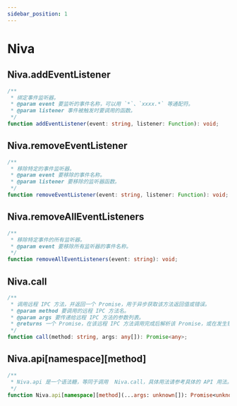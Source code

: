 ```yaml
---
sidebar_position: 1
---
```

# Niva

## Niva.addEventListener
```ts
/**
 * 绑定事件监听器。
 * @param event 要监听的事件名称，可以用 `*`、`xxxx.*` 等通配符。
 * @param listener 事件被触发时要调用的函数。
 */
function addEventListener(event: string, listener: Function): void;
```

## Niva.removeEventListener
```ts
/**
 * 移除特定的事件监听器。
 * @param event 要移除的事件名称。
 * @param listener 要移除的监听器函数。
 */
function removeEventListener(event: string, listener: Function): void;
```

## Niva.removeAllEventListeners
```ts
/**
 * 移除特定事件的所有监听器。
 * @param event 要移除所有监听器的事件名称。
 */
function removeAllEventListeners(event: string): void;
```

## Niva.call
```ts
/**
 * 调用远程 IPC 方法，并返回一个 Promise，用于异步获取该方法返回值或错误。
 * @param method 要调用的远程 IPC 方法名。
 * @param args 要传递给远程 IPC 方法的参数列表。
 * @returns 一个 Promise，在该远程 IPC 方法调用完成后解析该 Promise，或在发生错误时拒绝该 Promise。成功时返回调用方法的返回值，失败时返回一个包含错误信息的对象。
 */
function call(method: string, args: any[]): Promise<any>;
```

## Niva.api[namespace][method]
```ts
/**
 * Niva.api 是一个语法糖，等同于调用  Niva.call，具体用法请参考具体的 API 用法。
 */
function Niva.api[namespace][method](...args: unknown[]): Promise<unknown>
```
